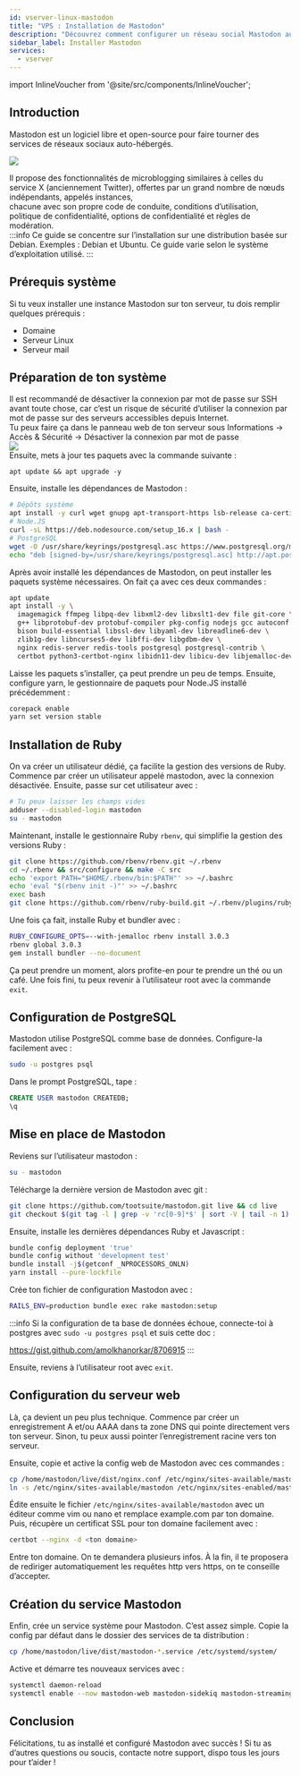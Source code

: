 ```yaml
---
id: vserver-linux-mastodon
title: "VPS : Installation de Mastodon"
description: "Découvrez comment configurer un réseau social Mastodon auto-hébergé et sécurisé sur des serveurs basés sur Debian pour un contrôle total et la confidentialité → En savoir plus maintenant"
sidebar_label: Installer Mastodon
services:
  - vserver
---
```


import InlineVoucher from '@site/src/components/InlineVoucher';

## Introduction

Mastodon est un logiciel libre et open-source pour faire tourner des services de réseaux sociaux auto-hébergés.

![](https://screensaver01.zap-hosting.com/index.php/s/tprjy6DYmZNWSDH/preview)

Il propose des fonctionnalités de microblogging similaires à celles du service X (anciennement Twitter), offertes par un grand nombre de nœuds indépendants, appelés instances,  
chacune avec son propre code de conduite, conditions d’utilisation, politique de confidentialité, options de confidentialité et règles de modération.  
:::info
Ce guide se concentre sur l’installation sur une distribution basée sur Debian. Exemples : Debian et Ubuntu. Ce guide varie selon le système d’exploitation utilisé.
:::

<InlineVoucher />

## Prérequis système
Si tu veux installer une instance Mastodon sur ton serveur, tu dois remplir quelques prérequis :
- Domaine
- Serveur Linux
- Serveur mail

## Préparation de ton système
Il est recommandé de désactiver la connexion par mot de passe sur SSH avant toute chose, car c’est un risque de sécurité d’utiliser la connexion par mot de passe sur des serveurs accessibles depuis Internet.  
Tu peux faire ça dans le panneau web de ton serveur sous Informations -> Accès & Sécurité -> Désactiver la connexion par mot de passe  
![](https://screensaver01.zap-hosting.com/index.php/s/jYHPGg6t9qJn3gD/preview)  
Ensuite, mets à jour tes paquets avec la commande suivante :  
```
apt update && apt upgrade -y
```

Ensuite, installe les dépendances de Mastodon :  
```bash
# Dépôts système
apt install -y curl wget gnupg apt-transport-https lsb-release ca-certificates
# Node.JS
curl -sL https://deb.nodesource.com/setup_16.x | bash -
# PostgreSQL
wget -O /usr/share/keyrings/postgresql.asc https://www.postgresql.org/media/keys/ACCC4CF8.asc
echo "deb [signed-by=/usr/share/keyrings/postgresql.asc] http://apt.postgresql.org/pub/repos/apt $(lsb_release -cs)-pgdg main" > /etc/apt/sources.list.d/postgresql.list
```

Après avoir installé les dépendances de Mastodon, on peut installer les paquets système nécessaires. On fait ça avec ces deux commandes :  
```bash
apt update
apt install -y \
  imagemagick ffmpeg libpq-dev libxml2-dev libxslt1-dev file git-core \
  g++ libprotobuf-dev protobuf-compiler pkg-config nodejs gcc autoconf \
  bison build-essential libssl-dev libyaml-dev libreadline6-dev \
  zlib1g-dev libncurses5-dev libffi-dev libgdbm-dev \
  nginx redis-server redis-tools postgresql postgresql-contrib \
  certbot python3-certbot-nginx libidn11-dev libicu-dev libjemalloc-dev
```
Laisse les paquets s’installer, ça peut prendre un peu de temps. Ensuite, configure yarn, le gestionnaire de paquets pour Node.JS installé précédemment :  
```bash
corepack enable
yarn set version stable
```

## Installation de Ruby
On va créer un utilisateur dédié, ça facilite la gestion des versions de Ruby. Commence par créer un utilisateur appelé mastodon, avec la connexion désactivée. Ensuite, passe sur cet utilisateur avec :  
```bash
# Tu peux laisser les champs vides
adduser --disabled-login mastodon
su - mastodon
```

Maintenant, installe le gestionnaire Ruby `rbenv`, qui simplifie la gestion des versions Ruby :  
```bash
git clone https://github.com/rbenv/rbenv.git ~/.rbenv
cd ~/.rbenv && src/configure && make -C src
echo 'export PATH="$HOME/.rbenv/bin:$PATH"' >> ~/.bashrc
echo 'eval "$(rbenv init -)"' >> ~/.bashrc
exec bash
git clone https://github.com/rbenv/ruby-build.git ~/.rbenv/plugins/ruby-build
```
Une fois ça fait, installe Ruby et bundler avec :  
```bash
RUBY_CONFIGURE_OPTS=--with-jemalloc rbenv install 3.0.3
rbenv global 3.0.3
gem install bundler --no-document
```
Ça peut prendre un moment, alors profite-en pour te prendre un thé ou un café. Une fois fini, tu peux revenir à l’utilisateur root avec la commande `exit`.

## Configuration de PostgreSQL
Mastodon utilise PostgreSQL comme base de données. Configure-la facilement avec :  
```bash
sudo -u postgres psql
```

Dans le prompt PostgreSQL, tape :  
```sql
CREATE USER mastodon CREATEDB;
\q
```

## Mise en place de Mastodon
Reviens sur l’utilisateur mastodon :  
```bash
su - mastodon
```
Télécharge la dernière version de Mastodon avec git :  
```bash
git clone https://github.com/tootsuite/mastodon.git live && cd live
git checkout $(git tag -l | grep -v 'rc[0-9]*$' | sort -V | tail -n 1)
```
Ensuite, installe les dernières dépendances Ruby et Javascript :  
```bash
bundle config deployment 'true'
bundle config without 'development test'
bundle install -j$(getconf _NPROCESSORS_ONLN)
yarn install --pure-lockfile
```
Crée ton fichier de configuration Mastodon avec :  
```bash
RAILS_ENV=production bundle exec rake mastodon:setup
```
:::info
Si la configuration de ta base de données échoue, connecte-toi à postgres avec `sudo -u postgres psql` et suis cette doc :  

https://gist.github.com/amolkhanorkar/8706915
:::

Ensuite, reviens à l’utilisateur root avec `exit`.

## Configuration du serveur web
Là, ça devient un peu plus technique. Commence par créer un enregistrement A et/ou AAAA dans ta zone DNS qui pointe directement vers ton serveur. Sinon, tu peux aussi pointer l’enregistrement racine vers ton serveur.

Ensuite, copie et active la config web de Mastodon avec ces commandes :  
```bash
cp /home/mastodon/live/dist/nginx.conf /etc/nginx/sites-available/mastodon
ln -s /etc/nginx/sites-available/mastodon /etc/nginx/sites-enabled/mastodon
```

Édite ensuite le fichier `/etc/nginx/sites-available/mastodon` avec un éditeur comme vim ou nano et remplace example.com par ton domaine.  
Puis, récupère un certificat SSL pour ton domaine facilement avec :  
```bash
certbot --nginx -d <ton domaine>
```
Entre ton domaine. On te demandera plusieurs infos. À la fin, il te proposera de rediriger automatiquement les requêtes http vers https, on te conseille d’accepter.

## Création du service Mastodon
Enfin, crée un service système pour Mastodon. C’est assez simple. Copie la config par défaut dans le dossier des services de ta distribution :  
```sh
cp /home/mastodon/live/dist/mastodon-*.service /etc/systemd/system/
```

Active et démarre tes nouveaux services avec :  
```sh
systemctl daemon-reload
systemctl enable --now mastodon-web mastodon-sidekiq mastodon-streaming
```


## Conclusion

Félicitations, tu as installé et configuré Mastodon avec succès ! Si tu as d’autres questions ou soucis, contacte notre support, dispo tous les jours pour t’aider !



<InlineVoucher />